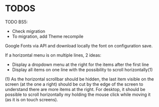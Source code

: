 TODOS
=====

TODO BS5:
- Check migration
- To migration, add Theme recompile

Google Fonts via API and download locally the font on configuration save.

If a horizontal menu is on multiple lines, 2 ideas:
- Display a dropdown menu at the right for the items after the first line
- Display all items on one line with the possibility to scroll horizontally(1)

(1) As the horizontal scrollbar should be hidden, the last item visible on the screen (at the one a right) should be cut by the edge of the screen to understand there are more items at the right. For desktop, it should be possible to scroll horizontally my holding the mouse click while moving it (as it is on touch screens).
